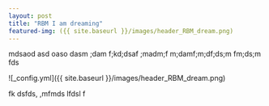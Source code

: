 ```yaml
---
layout: post
title: "RBM I am dreaming"
featured-img: ({{ site.baseurl }}/images/header_RBM_dream.png)
---
```


mdsaod asd oaso dasm ;dam f;kd;dsaf ;madm;f m;damf;m;df;ds;m fm;ds;m fds

![_config.yml]({{ site.baseurl }}/images/header_RBM_dream.png)

fk dsfds, ,mfmds lfdsl f




